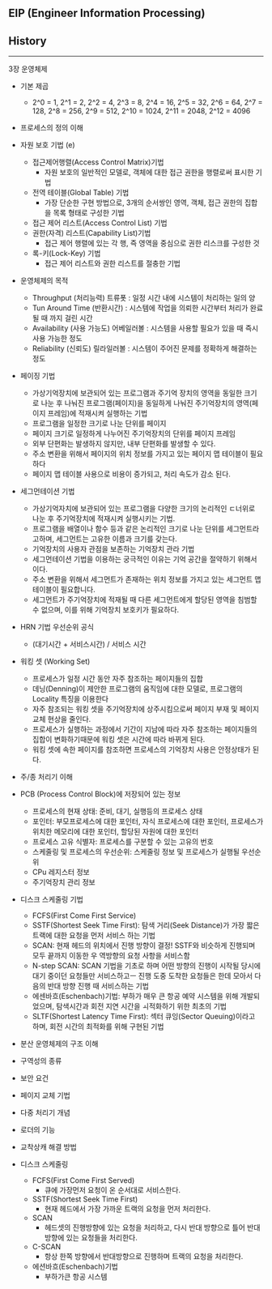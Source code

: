 ## EIP (Engineer Information Processing)

## History

---

3장 운영체제

- 기본 제곱
    - 2^0 = 1, 2^1 = 2, 2^2 = 4, 2^3 = 8, 2^4 = 16, 2^5 = 32, 2^6 = 64, 2^7 = 128, 2^8 = 256, 2^9 = 512, 2^10 = 1024, 2^11 = 2048, 2^12 = 4096

- 프로세스의 정의 이해

- 자원 보호 기법 (e)
    - 접근제어행렬(Access Control Matrix)기법
        - 자원 보호의 일반적인 모델로, 객체에 대한 접근 권한을 행렬로써 표시한 기법
    - 전역 테이블(Global Table) 기법
        - 가장 단순한 구현 방법으로, 3개의 순서쌍인 영역, 객체, 접근 권한의 집합을 목록 형태로 구성한 기법
    - 접근 제어 리스트(Access Control List) 기법
    - 권한(자격) 리스트(Capability List)기법
        - 접근 제어 행렬에 있는 각 행, 즉 영역을 중심으로 권한 리스크를 구성한 것
    - 록-키(Lock-Key) 기법
        - 접근 제어 리스트와 권한 리스트를 절충한 기법

- 운영체제의 목적
    - Throughput (처리능력) 트류폿 : 일정 시간 내에 시스템이 처리하는 일의 양
    - Tun Around Time (반환시간) : 시스템에 작업을 의뢰한 시간부터 처리가 완료될 때 까지 걸린 시간
    - Availability (사용 가능도) 어베일러볼 : 시스템을 사용할 필요가 있을 때 즉시 사용 가능한 정도
    - Reliability (신뢰도) 릴라일러볼 : 시스템이 주어진 문제를 정확하게 해결하는 정도

- 페이징 기법
    - 가상기억장치에 보관되어 있는 프로그램과 주기억 장치의 영역을 동일한 크기로 나눈 후 나눠진 프로그램(페이지)을 동일하게 나눠진 주기억장치의 영역(페이지 프레임)에 적재시켜 실행하는 기법
    - 프로그램을 일정한 크기로 나눈 단위를 페이지
    - 페이지 크기로 일정하게 나누어진 주기억장치의 단위를 페이지 프레임
    - 외부 단편화는 발생하지 않지만, 내부 단편화를 발생할 수 있다.
    - 주소 변환을 위해서 페이지의 위치 정보를 가지고 있는 페이지 맵 테이블이 필요하다
    - 페이지 맵 테이블 사용으로 비용이 증가되고, 처리 속도가 감소 된다.

- 세그먼테이션 기법
    - 가상기억자치에 보관되어 있는 프로그램을 다양한 크기의 논리적인 ㄷ너위로 나눈 후 주기억장치에 적재시켜 실행시키는 기법.
    - 프로그램을 배열이나 함수 등과 같은 논리적인 크기로 나눈 단위를 세그먼트라고하며, 세그먼트는 고유한 이름과 크기를 갖는다.
    - 기억장치의 사용자 관점을 보존하는 기억장치 관라 기법
    - 세그먼테이션 기법을 이용하는 궁극적인 이유는 기억 공간을 절약하기 위해서이다.
    - 주소 변환을 위해서 세그먼트가 존재하는 위치 정보를 가지고 있는 세그먼트 맵 테이블이 필요합니다.
    - 세그먼트가 주기억장치에 적재될 때 다른 세그먼트에게 할당된 영역을 침범할 수 없으며, 이를 위해 기억장치 보호키가 필요하다.

- HRN 기법 우선순위 공식
    - (대기시간 + 서비스시간) / 서비스 시간

- 워킹 셋 (Working Set)
    - 프로세스가 일정 시간 동안 자주 참조하는 페이지들의 집합
    - 데닝(Denning)이 제안한 프로그램의 움직임에 대한 모델로, 프로그램의 Locality 특징을 이용한다
    - 자주 참조되는 워킹 셋을 주기억장치에 상주시킴으로써 페이지 부재 및 페이지 교체 현상을 줄인다.
    - 프로세스가 실행하는 과정에서 기간이 지남에 따라 자주 참조하는 페이지들의 집합이 변화하기때문에 워킹 셋은 시간에 따라 바뀌게 된다.
    - 워킹 셋에 속한 페이지를 참조하면 프로세스의 기억장치 사용은 안정상태가 된다.

- 주/종 처리기 이해

- PCB (Process Control Block)에 저장되어 있는 정보
    - 프로세스의 현재 상태: 준비, 대기, 실행등의 프로세스 상태
    - 포인터: 부모프로세스에 대한 포인터, 자식 프로세스에 대한 포인터, 프로세스가 위치한 메모리에 대한 포인터, 할당된 자원에 대한 포인터
    - 프로세스 고유 식별자: 프로세스를 구분할 수 있는 고유의 번호
    - 스케줄링 및 프로세스의 우선순위: 스케줄링 정보 및 프로세스가 실행될 우선순위
    - CPu 레지스터 정보
    - 주기억장치 관리 정보

- 디스크 스케줄링 기법
    - FCFS(First Come First Service)
    - SSTF(Shortest Seek Time First): 탐색 거리(Seek Distance)가 가장 짧은 트랙에 대한 요청을 먼저 서비스 하는 기법
    - SCAN: 현재 헤드의 위치에서 진행 방향이 결정! SSTF와 비슷하게 진행되며 모두 끝까지 이동한 우 역방향의 요청 사항을 서비스함
    - N-step SCAN: SCAN 기법을 기초로 하며 어떤 방향의 진행이 시작될 당시에 대기 중이던 요청들만 서비스하고ㅡ 진행 도중 도착한 요청들은 한데 모아서 다음의 반대 방향 진행 때 서비스하는 기법
    - 에센바흐(Eschenbach)기법: 부하가 매우 큰 항공 예약 시스템을 위해 개발되었으며, 탐색시간과 회전 지연 시간을 ㅚ적화하기 위한 최초의 기법
    - SLTF(Shortest Latency Time First): 섹터 큐잉(Sector Queuing)이라고 하며, 회전 시간의 최적화를 위해 구현된 기법

- 분산 운영체제의 구조 이해

- 구역성의 종류

- 보안 요건

- 페이지 교체 기법

- 다중 처리기 개념

- 로더의 기능

- 교착상캐 해결 방법

- 디스크 스케줄링
    - FCFS(First Come First Served)
        - 큐에 가장먼저 요청이 온 순서대로 서비스한다.
    - SSTF(Shortest Seek Time First)
        - 현재 헤드에서 가장 가까운 트랙의 요청을 먼저 처리한다.
    - SCAN
        - 헤드셋의 진행방향에 있는 요청을 처리하고, 다시 반대 방향으로 틀어 반대방향에 있는 요청들을 처리한다.
    - C-SCAN
        - 항상 한쪽 방향에서 반대방향으로 진행하며 트랙의 요청을 처리한다.
    - 에션바흐(Eschenbach)기법
        - 부하가큰 항공 시스템

